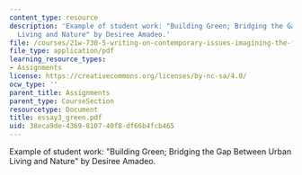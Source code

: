 ```yaml
---
content_type: resource
description: 'Example of student work: "Building Green; Bridging the Gap Between Urban
  Living and Nature" by Desiree Amadeo.'
file: /courses/21w-730-5-writing-on-contemporary-issues-imagining-the-future-fall-2007/38eca9de4369810740f8df66b4fcb465_essay3_green.pdf
file_type: application/pdf
learning_resource_types:
- Assignments
license: https://creativecommons.org/licenses/by-nc-sa/4.0/
ocw_type: ''
parent_title: Assignments
parent_type: CourseSection
resourcetype: Document
title: essay3_green.pdf
uid: 38eca9de-4369-8107-40f8-df66b4fcb465
---
```

Example of student work: "Building Green; Bridging the Gap Between Urban Living and Nature" by Desiree Amadeo.